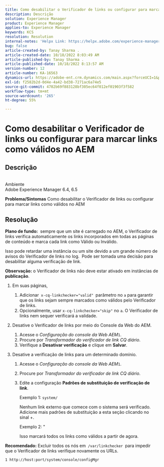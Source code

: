 ```yaml
---
title: Como desabilitar o Verificador de links ou configurar para marcar links como válidos no AEM
description: Descrição
solution: Experience Manager
product: Experience Manager
applies-to: Experience Manager
keywords: KCS
resolution: Resolution
internal-notes: 'Helpx Link: https://helpx.adobe.com/experience-manager/kb/how-to-configure-linkchecker-tomark-alllinks-asvalid.html'
bug: false
article-created-by: Tanay Sharma .
article-created-date: 10/18/2022 8:03:49 AM
article-published-by: Tanay Sharma .
article-published-date: 10/18/2022 8:13:57 AM
version-number: 12
article-number: KA-16563
dynamics-url: https://adobe-ent.crm.dynamics.com/main.aspx?forceUCI=1&pagetype=entityrecord&etn=knowledgearticle&id=25976761-bb4e-ed11-bba2-0022480868ff
exl-id: f2582b2d-0d4e-4a42-bd38-7271ac6a74e5
source-git-commit: 4702b69f883128bf305ec64f012ef01903f3f582
workflow-type: tm+mt
source-wordcount: '265'
ht-degree: 55%

---
```


# Como desabilitar o Verificador de links ou configurar para marcar links como válidos no AEM

## Descrição

<br>Ambiente<br>
Adobe Experience Manager 6.4, 6.5


<b>Problema/Sintomas</b>
Como desabilitar o Verificador de links ou configurar para marcar links como válidos no AEM


## Resolução


<b>Plano de fundo:</b>  sempre que um site é carregado no AEM, o Verificador de links verifica automaticamente os links incorporados em todas as páginas de conteúdo e marca cada link como Válido ou Inválido.

Isso pode retardar uma instância ou um site devido a um grande número de avisos do Verificador de links no log.  Pode ser tomada uma decisão para desabilitar alguma verificação de link.

<b>Observação:</b> o Verificador de links não deve estar ativado em instâncias de <b>publicação</b>.



1. Em suas páginas,
   1. Adicionar` x-cq-linkchecker="valid" `parâmetro no `a` para garantir que os links sejam sempre marcados como válidos pelo Verificador de links.
   2. Opcionalmente, usar `x-cq-linkchecker="skip"` no `a`. O Verificador de links nem sequer verificará a validade.
2. Desative o Verificador de links por meio do Console da Web do AEM.
   1. Acesse o *Configuração do console da Web AEM*`1`.
   2. Procure por *Transformador do verificador de link CQ diário*.
   3. Verifique a <b>Desativar verificação</b> e clique em <b>Salvar</b>.
3. Desative a verificação de links para um determinado domínio.

   1. Acesse o *Configuração do console da Web AEM*`1`.
   2. Procure por *Transformador do verificador de link CQ diário*.
   3. Edite a configuração <b>Padrões de substituição de verificação de link</b>.



      Exemplo 1: `system/`

      Nenhum link externo que comece com o sistema será verificado.  Adicione mais padrões de substituição a esta seção clicando no sinal +. 



      Exemplo 2: &quot;

      Isso marcará todos os links como válidos a partir de agora.




<b>Recomendado:</b> Excluir todos os nós em` /var/linkchecker `para impedir que o Verificador de links verifique novamente os URLs.

`1 http://host:port/system/console/configMgr`
